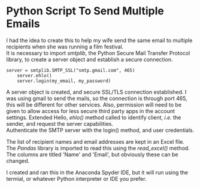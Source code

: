 # Python Script To Send Multiple Emails  
 
I had the idea to create this to help my wife send the same email to multiple recipients when she was running a film festival.  
It is necessary to import *smtplib*, the Python Secure Mail Transfer Protocol library, to create a server object and establish a secure connection.
```
server = smtplib.SMTP_SSL("smtp.gmail.com", 465)
    server.ehlo()
    server.login(my_email, my_password)
```
A server object is created, and secure SSL/TLS connection established.
I was using gmail to send the mails, so the connection is through port 465, this will be different for other services. Also, permission will need to be given to allow access for less secure third party apps in the account settings.
Extended Hello, *ehlo()* method called to identify client, *i.e.* the sender, and request the server capabilities.  
Authenticate the SMTP server with the login() method, and user credentials.   

The list of recipient names and email addresses are kept in an Excel file. The *Pandas* library is imported to read this using the *read_excel()* method. The columns are titled 'Name' and 'Email', but obviously these can be changed.

I created and ran this in the Anaconda Spyder IDE, but it will run using the termial, or whatever Python interpreter or IDE you prefer.




